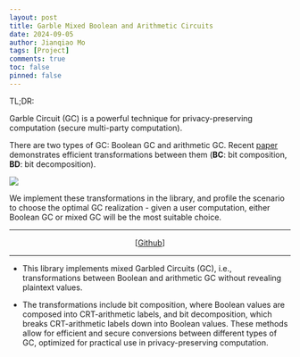 ```yaml
---
layout: post
title: Garble Mixed Boolean and Arithmetic Circuits
date: 2024-09-05
author: Jianqiao Mo
tags: [Project]
comments: true
toc: false
pinned: false
---
```


TL;DR:

Garble Circuit (GC) is a powerful technique for privacy-preserving computation (secure multi-party computation).

There are two types of GC: Boolean GC and arithmetic GC.
Recent [paper](https://link.springer.com/chapter/10.1007/978-3-031-58751-1_12) 
demonstrates efficient transformations between them (**BC**: bit composition, **BD**: bit decomposition).

<img src="https://raw.githubusercontent.com/jianqiaomo/mywebpage/refs/heads/master/images/mixedGC-gc_cartoon.drawio.svg">

We implement these transformations in the library, and profile the scenario to choose the optimal GC realization - given 
a user computation, either Boolean GC or mixed GC will be the most suitable choice.

***

<div style="text-align: center;">
[<a href="https://github.com/jianqiaomo/mixed_boolean_arith_garble">Github</a>]
</div>

***

- This library implements mixed Garbled Circuits (GC), i.e., transformations between Boolean and arithmetic GC without revealing plaintext values.

- The transformations include bit composition, where Boolean values are composed into CRT-arithmetic labels, and bit decomposition, which breaks CRT-arithmetic labels down into Boolean values. These methods allow for efficient and secure conversions between different types of GC, optimized for practical use in privacy-preserving computation.
